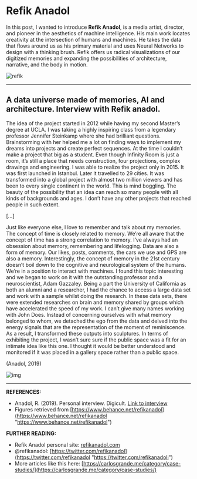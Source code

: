 # Refik Anadol

In this post, I wanted to introduce **Refik Anadol**,  is a media artist, director, and pioneer in the aesthetics of machine intelligence. His main work locates creativity at the intersection of humans and machines. He takes the data that flows around us as his primary material and uses Neural Networks to design with a thinking brush. Refik offers us radical visualizations of our digitized memories and expanding the possibilities of architecture, narrative, and the body in motion.


![refik](https://carlosgrande.me//wp-content/uploads/2020/gifs/Refik.gif)

---

## A data universe made of memories, AI and architecture. Interview with Refik anadol.


The idea of the project started in 2012 while having my second Master’s degree at UCLA. I was taking a highly inspiring class from a legendary professor Jennifer Steinkamp where she had brilliant questions. Brainstorming with her helped me a lot on finding ways to implement my dreams into projects and create perfect sequences. At the time I couldn’t make a project that big as a student. Even though Infinity Room is just a room, it’s still a place that needs construction, four projections, complex drawings and engineering. I was able to realize the project only in 2015. It was first launched in Istanbul. Later it travelled to 29 cities. It was transformed into a global project with almost two million viewers and has been to every single continent in the world. This is mind boggling. The beauty of the possibility that an idea can reach so many people with all kinds of backgrounds and ages. I don’t have any other projects that reached people in such extent.

[...]

Just like everyone else, I love to remember and talk about my memories. The concept of time is closely related to memory. We’re all aware that the concept of time has a strong correlation to memory. I’ve always had an obsession about memory, remembering and lifelogging. Data are also a form of memory. Our likes, posts, comments, the cars we use and GPS are also a memory. Interestingly, the concept of memory in the 21st century doesn’t boil down to the cognitive and neurological system of the humans. We’re in a position to interact with machines. I found this topic interesting and we began to work on it with the outstanding professor and a neuroscientist, Adam Gazzaley. Being a part the University of California as both an alumni and a researcher, I had the chance to access a large data set and work with a sample whilst doing the research. In these data sets, there were extended researches on brain and memory shared by groups which have accelerated the speed of my work. I can’t give many names working with John Does. Instead of concerning ourselves with what memory belonged to whom, we detached the ego from the data and delved into the energy signals that are the representation of the moment of reminiscence. As a result, I transformed these outputs into sculptures. In terms of exhibiting the project, I wasn’t sure sure if the public space was a fit for an intimate idea like this one. I thought it would be better understood and monitored if it was placed in a gallery space rather than a public space.

(Anadol, 2019)


![img](https://carlosgrande.me/wp-content/uploads/2020/11/ScrollGalery.png)

---

**REFERENCES:**

- Anadol, R. (2019). Personal interview. Digicult. [Link to interview](http://digicult.it/articles/a-data-universe-made-of-memories-ai-and-architecture-interview-with-refik-anadol/)
- Figures retrieved from [https://www.behance.net/refikanadol](https://www.behance.net/refikanadol "https://www.behance.net/refikanadol")


**FURTHER READING:**

- Refik Anadol personal site: [refikanadol.com](https://refikanadol.com/)
- @refikanadol: [https://twitter.com/refikanadol](https://twitter.com/refikanadol "https://twitter.com/refikanadoli")
- More articles like this here: [https://carlosgrande.me/category/case-studies/](https://carlosgrande.me/category/case-studies/)

